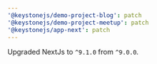 ```yaml
---
'@keystonejs/demo-project-blog': patch
'@keystonejs/demo-project-meetup': patch
'@keystonejs/app-next': patch
---
```


Upgraded NextJs to `^9.1.0` from `^9.0.0`.
